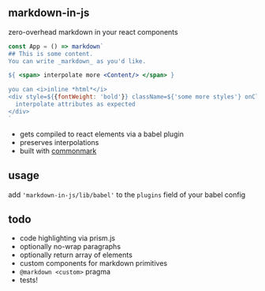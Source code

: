 markdown-in-js
---

zero-overhead markdown in your react components 

```jsx 
const App = () => markdown`
## This is some content. 
You can write _markdown_ as you'd like. 

${ <span> interpolate more <Content/> </span> }

you can <i>inline *html*</i>
<div style=${{fontWeight: 'bold'}} className=${'some more styles'} onClick=${handler}>
  interpolate attributes as expected
</div>
`
```

- gets compiled to react elements via a babel plugin
- preserves interpolations 
- built with [commonmark](https://github.com/jgm/commonmark.js)

usage
---
add `'markdown-in-js/lib/babel'` to the `plugins` field of your babel config


todo
---

- code highlighting via prism.js
- optionally no-wrap paragraphs 
- optionally return array of elements
- custom components for markdown primitives  
- `@markdown <custom>` pragma
- tests!
